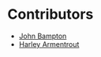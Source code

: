 # Contributors

- [John Bampton](https://github.com/jbampton/)
- [Harley Armentrout](https://github.com/grfxwzdesigner)

